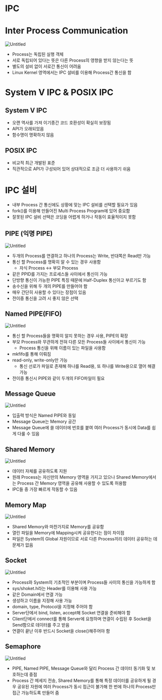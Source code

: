 # IPC

# Inter Process Communication

![Untitled](./IPC/Untitled.png)

- Process는 독립된 실행 객체
- 서로 독립되어 있다는 뜻은 다른 Process의 영향을 받지 않는다는 뜻
- 별도의 설비 없이 서로간 통신이 어려움
- Linux Kernel 영역에서는 IPC 설비를 이용해 Process간 통신을 함

# System V IPC & POSIX IPC

## System V IPC

- 오랜 역사를 가져 이기종간 코드 호환성이 확실히 보장됨
- API가 오래되었음
- 함수명이 명확하지 않음

## POSIX IPC

- 비교적 최근 개발된 표준
- 직관적으로 API가 구성되어 있어 상대적으로 조금 더 사용하기 쉬움

# IPC 설비

- 내부 Process 간 통신에도 상황에 맞는 IPC 설비를 선택할 필요가 있음
- fork()를 이용해 만들어진 Multi Process Program에 있어 중요함
- 잘못된 IPC 설비 선택은 코딩을 어렵게 하거나 작동이 효율적이지 못함

## PIPE (익명 PIPE)

![Untitled](./IPC/Untitled%201.png)

- 두개의 Process를 연결하고 하나의 Process는 Write, 반대쪽은 Read만 가능
- 통신 할 Process를 명확히 알 수 있는 경우 사용함
    - 자식 Process ↔ 부모 Process
- 같은 PPID를 가지는 프로세스들 사이에서 통신이 가능
- 단방향 통신이 가능한 PIPE 특징 때문에 Half-Duplex 통신아고 부르기도 함
- 송수신을 위해 두 개의 PIPE를 만들어야 함
- 매우 간단히 사용할 수 있다는 장점이 있음
- 전이중 통신을 고려 시 좋지 않은 선택

## Named PIPE(FIFO)

![Untitled](./IPC/Untitled%202.png)

- 통신 할 Process들을 명확히 알지 못하는 경우 사용, PIPE의 확장
- 부모 Process와 무관하게 전혀 다른 모든 Process들 사이에서 통신이 가능
    - Process 통신을 위해 이름이 있는 파일을 사용함
- mkfifo를 통해 이뤄짐
- read-only, write-only만 가능
    - 통신 선로가 파일로 존재해 하나를 Read용, 또 하나를 Write용으로 열어 해결 가능
- 전이중 통신시 PIPE와 같이 두개의 FIFO파일이 필요

## Message Queue

![Untitled](./IPC/Untitled%203.png)

- 입출력 방식은 Named PIPE와 동일
- Message Queue는 Memory 공간
- Message Queue에 쓸 데이터에 번호를 붙여 여러 Process가 동시에 Data를 쉽게 다룰 수 있음

## Shared Memory

![Untitled](./IPC/Untitled%204.png)

- 데이터 자체를 공유하도록 지원
- 원래 Process는 자신만의 Memory 영역을 가지고 있으나 Shared Memory에서는 Process 간 Memory 영역을 공유해 사용할 수 있도록 허용함
- IPC들 중 가장 빠르게 작동할 수 있음

## Memory Map

![Untitled](./IPC/Untitled%205.png)

- Shared Memory와 마찬가지로 Memory를 공유함
- 열린 파일을 Memory에 Mapping시켜 공유한다는 점이 차이점
- 파일은 System의 Global 자원이므로 서로 다른 Process끼리 데이터 공유하는 데 문제가 없음

## Socket

![Untitled](./IPC/Untitled%206.png)

- Process와 System의 기초적인 부분이며 Process들 사이의 통신을 가능하게 함
- sys/shoket.h라는 Header를 이용해 사용 가능
- 같은 Domain에서 연결 가능
- 생성하고 이름을 지정해 사용 가능
- domain, type, Protocol을 지정해 주어야 함
- Server단에서 bind, listen, accept해 Socket 연결을 준비해야 함
- Client단에서 connect를 통해 Server에 요청하며 연결이 수립된 후 Socket을 Send함으로 데이터를 주고 받음
- 연결이 끝난 이후 반드시 Socket을 close()해주어야 함

## Semaphore

![Untitled](./IPC/Untitled%207.png)

- PIPE, Named PIPE, Message Queue와 달리 Process 간 데이터 동기화 및 보호하는데 중점
- Process 간 메세지 전송, Shared Memory를 통해 특정 데이터를 공유하게 될 경우 공유된 자원에 여러 Process가 동시 접근이 불가해 한 번에 하나의 Process만 접근 가능하도록 만들어 줌